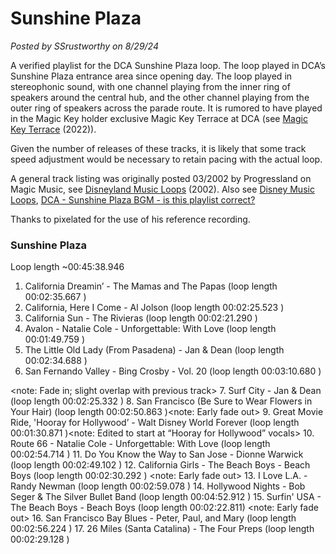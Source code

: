 # Sunshine Plaza

*Posted by SSrustworthy on 8/29/24*

A verified playlist for the DCA Sunshine Plaza loop. The loop played in DCA’s Sunshine Plaza entrance area since opening day. The loop played in stereophonic sound, with one channel playing from the inner ring of speakers around the central hub, and the other channel playing from the outer ring of speakers across the parade route. It is rumored to have played in the Magic Key holder exclusive Magic Key Terrace at DCA (see [Magic Key Terrace](https://mousebits.com/smf/index.php?topic=10744.msg98404#msg98404) (2022)).

Given the number of releases of these tracks, it is likely that some track speed adjustment would be necessary to retain pacing with the actual loop.

A general track listing was originally posted 03/2002 by Progressland on Magic Music, see [Disneyland Music Loops](https://community.magicmusic.net/threads/disneyland-music-loops.17/post-168) (2002). Also see [Disney Music Loops](https://disneymusicloops.tripod.com/dlr/dlr-sp-sp.html), [DCA - Sunshine Plaza BGM - is this playlist correct?](https://mousebits.com/smf/index.php?topic=4204.msg29209#msg29209)

Thanks to pixelated for the use of his reference recording.

### Sunshine Plaza

Loop length ~00:45:38.946

1. California Dreamin’ - The Mamas and The Papas (loop length 00:02:35.667 )
2. California, Here I Come - Al Jolson (loop length 00:02:25.523 )
3. California Sun - The Rivieras (loop length 00:02:21.290 )
4. Avalon - Natalie Cole - Unforgettable: With Love (loop length 00:01:49.759 )
5. The Little Old Lady (From Pasadena) - Jan & Dean (loop length 00:02:34.688 )
6. San Fernando Valley - Bing Crosby - Vol. 20 (loop length 00:03:10.680 )

<note: Fade in; slight overlap with previous track>
7. Surf City - Jan & Dean (loop length 00:02:25.332 )
8. San Francisco (Be Sure to Wear Flowers in Your Hair) (loop length 00:02:50.863 )<note: Early fade out>
9. Great Movie Ride, 'Hooray for Hollywood’ - Walt Disney World Forever (loop length 00:01:30.871 )<note: Edited to start at “Hooray for Hollywood” vocals>
10. Route 66 - Natalie Cole - Unforgettable: With Love (loop length 00:02:54.714 )
11. Do You Know the Way to San Jose - Dionne Warwick (loop length 00:02:49.102 )
12. California Girls - The Beach Boys - Beach Boys (loop length 00:02:30.292 )
<note: Early fade out>
13. I Love L.A. - Randy Newman (loop length 00:02:59.078 )
14. Hollywood Nights - Bob Seger & The Silver Bullet Band (loop length 00:04:52.912 )
15. Surfin' USA - The Beach Boys - Beach Boys (loop length 00:02:22.811)
<note: Early fade out>
16. San Francisco Bay Blues - Peter, Paul, and Mary (loop length 00:02:56.224 )
17. 26 Miles (Santa Catalina) - The Four Preps (loop length 00:02:29.128 )